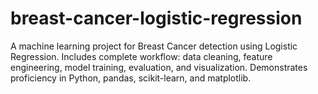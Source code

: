 # breast-cancer-logistic-regression
A machine learning project for Breast Cancer detection using Logistic Regression. Includes complete workflow: data cleaning, feature engineering, model training, evaluation, and visualization. Demonstrates proficiency in Python, pandas, scikit-learn, and matplotlib.
